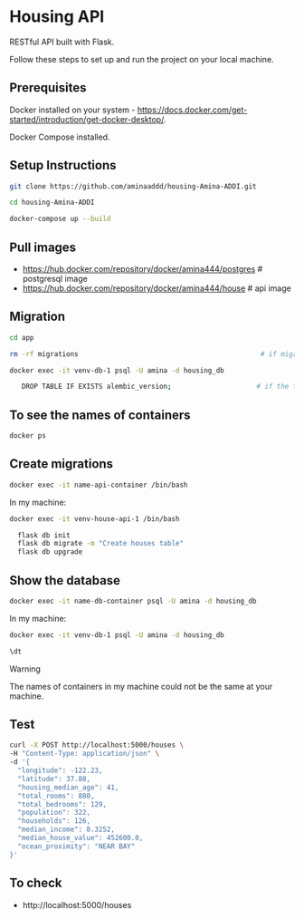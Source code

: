 # Housing API
RESTful API built with Flask.

Follow these steps to set up and run the project on your local machine.

## Prerequisites
Docker installed on your system - https://docs.docker.com/get-started/introduction/get-docker-desktop/.

Docker Compose installed.

## Setup Instructions
```bash
git clone https://github.com/aminaaddd/housing-Amina-ADDI.git
```
```bash
cd housing-Amina-ADDI
```
```bash
docker-compose up --build
```

## Pull images
* https://hub.docker.com/repository/docker/amina444/postgres  # postgresql image
* https://hub.docker.com/repository/docker/amina444/house     # api image

## Migration
```bash
cd app
```
```bash
rm -rf migrations                                             # if migrations directory exists
```
```bash
docker exec -it venv-db-1 psql -U amina -d housing_db
```
```bash
   DROP TABLE IF EXISTS alembic_version;                     # if the table exists
```

## To see the names of containers
```bash
docker ps
```
## Create migrations
```bash
docker exec -it name-api-container /bin/bash
```
In my machine:
```bash
docker exec -it venv-house-api-1 /bin/bash
```
```bash
  flask db init
  flask db migrate -m "Create houses table"
  flask db upgrade
```

## Show the database
```bash
docker exec -it name-db-container psql -U amina -d housing_db
```
In my machine:
```bash
docker exec -it venv-db-1 psql -U amina -d housing_db
```
```bash
\dt
```

> [!WARNING] 
> The names of containers in my machine could not be the same at your machine.

## Test
```bash
curl -X POST http://localhost:5000/houses \
-H "Content-Type: application/json" \
-d '{
  "longitude": -122.23,
  "latitude": 37.88,
  "housing_median_age": 41,
  "total_rooms": 880,
  "total_bedrooms": 129,
  "population": 322,
  "households": 126,
  "median_income": 8.3252,
  "median_house_value": 452600.0,
  "ocean_proximity": "NEAR BAY"
}'
```

## To check
* http://localhost:5000/houses
